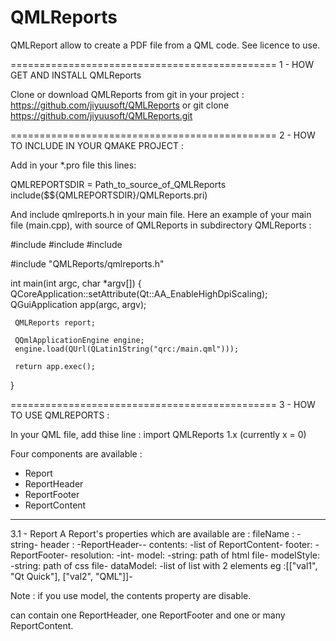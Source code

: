 # QMLReports

QMLReport allow to create a PDF file from a QML code.
See licence to use.

==============================================
1 - HOW GET AND INSTALL QMLReports

Clone or download QMLReports from git in your project :
      https://github.com/jiyuusoft/QMLReports
or
      git clone https://github.com/jiyuusoft/QMLReports.git




==============================================
2 - HOW TO INCLUDE IN YOUR QMAKE PROJECT :

Add in your *.pro file this lines:

 QMLREPORTSDIR = Path_to_source_of_QMLReports
 include($${QMLREPORTSDIR}/QMLReports.pri)


And include qmlreports.h in your main file.
Here an example of your main file (main.cpp), with source of QMLReports in subdirectory QMLReports :


 #include <QGuiApplication>
 #include <QQmlApplicationEngine>
 #include <QStandardPaths>

 #include "QMLReports/qmlreports.h"


 int main(int argc, char *argv[])
 {
     QCoreApplication::setAttribute(Qt::AA_EnableHighDpiScaling);
     QGuiApplication app(argc, argv);

     QMLReports report;

     QQmlApplicationEngine engine;
     engine.load(QUrl(QLatin1String("qrc:/main.qml")));

     return app.exec();
 }


==============================================
3 - HOW TO USE QMLREPORTS :

In your QML file, add thise line :
import QMLReports 1.x   (currently x = 0)


Four components are available :
   - Report
   - ReportHeader
   - ReportFooter
   - ReportContent

---------------------------------------------
3.1 - Report 
A Report's properties which are available are :
fileName : -string-
header : -ReportHeader--
contents: -list of ReportContent-
footer: -ReportFooter-
resolution: -int-
model: -string: path of html file-
modelStyle: -string: path of css file-
dataModel: -list of list with 2 elements eg :[["val1", "Qt Quick"], ["val2", "QML"]]-

Note : if you use model, the contents property are disable.


can contain one ReportHeader, one ReportFooter and one or many ReportContent.
